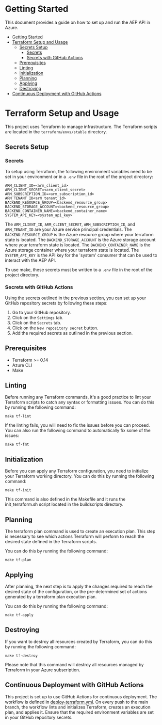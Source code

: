 # Getting Started

This document provides a guide on how to set up and run the AEP API in Azure.

- [Getting Started](#getting-started)
- [Terraform Setup and Usage](#terraform-setup-and-usage)
  - [Secrets Setup](#secrets-setup)
    - [Secrets](#secrets)
    - [Secrets with GitHub Actions](#secrets-with-github-actions)
  - [Prerequisites](#prerequisites)
  - [Linting](#linting)
  - [Initialization](#initialization)
  - [Planning](#planning)
  - [Applying](#applying)
  - [Destroying](#destroying)
- [Continuous Deployment with GitHub Actions](#continuous-deployment-with-github-actions)

# Terraform Setup and Usage

This project uses Terraform to manage infrastructure. The Terraform scripts are located in the `terraform/envs/stable` directory.

## Secrets Setup

### Secrets
To setup using Terraform, the following environment variables need to be set in your environment or in a `.env` file in the root of the project directory:

```
ARM_CLIENT_ID=<arm_client_id>
ARM_CLIENT_SECRET=<arm_client_secret>
ARM_SUBSCRIPTION_ID=<arm_subscription_id>
ARM_TENANT_ID<arm_tenant_id>
BACKEND_RESOURCE_GROUP=<backend_resource_group>
BACKEND_STORAGE_ACCOUNT=<backend_resource_group>
BACKEND_CONTAINER_NAME=<backend_container_name>
SYSTEM_API_KEY=<system_api_key>
```

The `ARM_CLIENT_ID`, `ARM_CLIENT_SECRET`, `ARM_SUBSCRIPTION_ID`, and `ARM_TENANT_ID` are your Azure service principal credentials.
The `BACKEND_RESOURCE_GROUP` is the Azure resource group where your terraform state is located.
The `BACKEND_STORAGE_ACCOUNT` is the Azure storage account where your terraform state is located.
The `BACKEND_CONTAINER_NAME` is the Azure storage container where your terraform state is located.
The `SYSTEM_API_KEY` is the API key for the 'system' consumer that can be used to interact with the AEP API.

To use make, these secrets must be written to a `.env` file in the root of the project directory. 

### Secrets with GitHub Actions
Using the secrets outlined in the previous section, you can set up your GitHub repository secrets by following these steps:

1. Go to your GitHub repository.
2. Click on the `Settings` tab.
3. Click on the `Secrets` tab.
4. Click on the `New repository secret` button.
5. Add the required secrets as outlined in the previous section.

## Prerequisites

- Terraform >= 0.14
- Azure CLI
- Make

## Linting

Before running any Terraform commands, it's a good practice to lint your Terraform scripts to catch any syntax or formatting issues. You can do this by running the following command:

```
make tf-lint
```

If the linting fails, you will need to fix the issues before you can proceed. You can also run the following command to automatically fix some of the issues:

```
make tf-fmt
```

## Initialization
Before you can apply any Terraform configuration, you need to initialize your Terraform working directory. You can do this by running the following command:

```
make tf-init
```

This command is also defined in the Makefile and it runs the init_terraform.sh script located in the buildscripts directory.


## Planning
The terraform plan command is used to create an execution plan. This step is necessary to see which actions Terraform will perform to reach the desired state defined in the Terraform scripts. 

You can do this by running the following command:

```
make tf-plan
```

## Applying
After planning, the next step is to apply the changes required to reach the desired state of the configuration, or the pre-determined set of actions generated by a terraform plan execution plan. 

You can do this by running the following command:

```
make tf-apply
```

## Destroying
If you want to destroy all resources created by Terraform, you can do this by running the following command:

```
make tf-destroy
```

Please note that this command will destroy all resources managed by Terraform in your Azure subscription.

## Continuous Deployment with GitHub Actions
This project is set up to use GitHub Actions for continuous deployment. The workflow is defined in [deploy-terraform.yml](.github/workflows/deploy-terraform.yml). On every push to the main branch, the workflow lints and initializes Terraform, creates an execution plan, and applies it. Ensure that the required environment variables are set in your GitHub repository secrets.